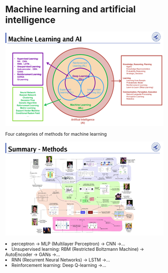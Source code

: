 # **Machine learning and artificial intelligence**

<p align="center">
  <img height="300" src="https://github.com/ER-lab/ML-DL_NWPU/blob/main/1_machine_learning_class/image/ml&ai_image.png" />
</p

## Four categories of methods for machine learning

<p align="left">
  <img height="300" src="https://github.com/ER-lab/ML-DL_NWPU/blob/main/1_machine_learning_class/image/ml_methods.png" />
</p

- perceptron -> MLP (Multilayer Perceptron) -> CNN ->...
- Unsupervised learning: RBM (Restricted Boltzmann Machine) -> AutoEncoder -> GANs ->...
- RNN (Recurrent Neural Networks) -> LSTM ->...
- Reinforcement learning: Deep Q-learning ->...